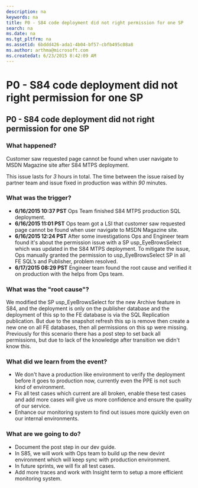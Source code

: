 ```yaml
---
description: na
keywords: na
title: P0 - S84 code deployment did not right permission for one SP
search: na
ms.date: na
ms.tgt_pltfrm: na
ms.assetid: 6bddd426-ada1-4b04-bf57-cbfb495c08a8
ms.author: arthma@microsoft.com
ms.createdat: 6/23/2015 8:42:09 AM
---
```

# P0 - S84 code deployment did not right permission for one SP
## P0 - S84 code deployment did not right permission for one SP
### What happened? ### 

Customer saw requested page cannot be found when user navigate to MSDN Magazine site after S84 MTPS deployment.

This issue lasts for *3* hours in total. The time between the issue raised by partner team and issue fixed in production was within *90* minutes.   

### What was the trigger? ### 

- **6/16/2015 10:37 PST** Ops Team finished S84 MTPS production SQL deployment.
- **6/16/2015 11:01 PST** Ops team got a LSI that customer saw requested page cannot be found when user navigate to MSDN Magazine site. 
- **6/16/2015 12:24 PST** After some investigations Ops and Engineer team found it's about the permission issue with a SP usp\_EyeBrowsSelect which was updated in the S84 MTPS deployment. To mitigate the issue, Ops manually granted the permission to usp\_EyeBrowsSelect SP in all FE SQL’s and Publisher, problem resolved. 
- **6/17/2015 08:29 PST** Engineer team found the root cause and verified it on production with the helps from Ops team.

### What was the "root cause"? ### 

We modified the SP usp\_EyeBrowsSelect for the new Archive feature in S84, and the deployment is only on the publisher database and the deployment of this sp to the FE database is via the SQL Replication publication. But due to the snapshot refresh this sp is remove then create a new one on all FE databases, then all permissions on this sp were missing. Previously for this scenario there has a post step to set back all permissions, but due to lack of the knowledge after transition we didn't know this.


### What did we learn from the event? ### 

- We don't have a production like environment to verify the deployment before it goes to production now, currently even the PPE is not such kind of environment.
- Fix all test cases which current are all broken, enable these test cases and add more cases will give us more confidence and ensure the quality of our service.
- Enhance our monitoring system to find out issues more quickly even on our internal environments.


### What are we going to do? ### 
- Document the post step in our dev guide.
- In S85, we will work with Ops team to build up the new devint environment which will keep sync with production environment.
- In future sprints, we will fix all test cases.
- Add more traces and work with Insight term to setup a more efficient monitoring system.
